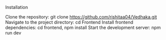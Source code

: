 Installation

Clone the repository: git clone https://github.com/rishitaa04/Vedhaka.git
Navigate to the project directory: cd Frontend
Install frontend dependencies: cd frontend, npm install
Start the development server: npm run dev
